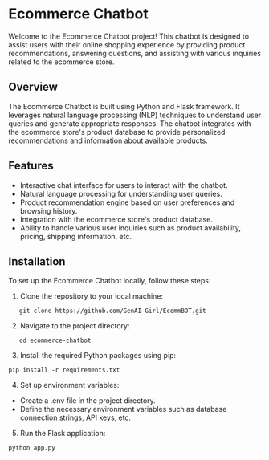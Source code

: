 # Ecommerce Chatbot

Welcome to the Ecommerce Chatbot project! This chatbot is designed to assist users with their online shopping experience by providing product recommendations, answering questions, and assisting with various inquiries related to the ecommerce store.

## Overview

The Ecommerce Chatbot is built using Python and Flask framework. It leverages natural language processing (NLP) techniques to understand user queries and generate appropriate responses. The chatbot integrates with the ecommerce store's product database to provide personalized recommendations and information about available products.

## Features

- Interactive chat interface for users to interact with the chatbot.
- Natural language processing for understanding user queries.
- Product recommendation engine based on user preferences and browsing history.
- Integration with the ecommerce store's product database.
- Ability to handle various user inquiries such as product availability, pricing, shipping information, etc.

## Installation

To set up the Ecommerce Chatbot locally, follow these steps:

1. Clone the repository to your local machine:
```
   git clone https://github.com/GenAI-Girl/EcommBOT.git
```

2. Navigate to the project directory:
```
   cd ecommerce-chatbot
```

3. Install the required Python packages using pip:
```
pip install -r requirements.txt
```

4. Set up environment variables:
- Create a .env file in the project directory.
- Define the necessary environment variables such as database connection strings, API keys, etc.
  
5. Run the Flask application:
```
python app.py
```
